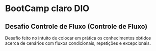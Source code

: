 # BootCamp claro DIO

## Desafio Controle de Fluxo (Controle de Fluxo)

Desafio feito no intuito de colocar em prática os conhecimentos obtidos acerca de cenários com fluxos condicionais, repetições e excepcionais.
